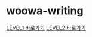 # woowa-writing

[LEVEL1 바로가기](https://github.com/Arachneee/woowa-writing/blob/main/LEVEL1.md)
[LEVEL2 바로가기](https://github.com/Arachneee/woowa-writing/blob/step2/LEVEL2.md)
